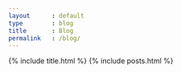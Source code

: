 ```yaml
---
layout      : default
type        : blog
title       : Blog
permalink   : /blog/
---
```


{% include title.html %}
{% include posts.html %}
